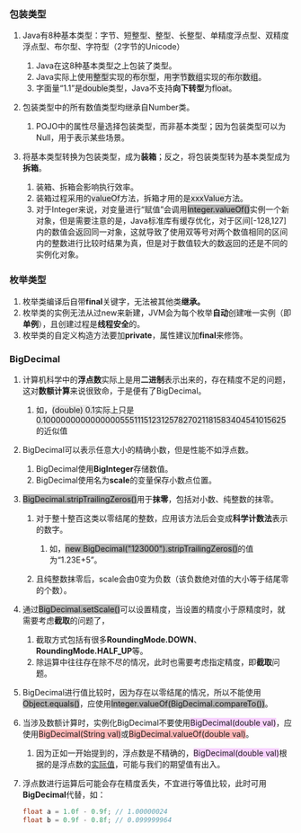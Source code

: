 ### 包装类型

1. Java有8种基本类型：字节、短整型、整型、长整型、单精度浮点型、双精度浮点型、布尔型、字符型（2字节的Unicode）

   1. Java在这8种基本类型之上包装了类型。
   2. Java实际上使用<span style=background:#e6e6e6>整型</span>实现的<span style=background:#e6e6e6>布尔型</span>，用<span style=background:#e6e6e6>字节数组</span>实现的<span style=background:#e6e6e6>布尔数组</span>。
   3. 字面量“1.1”是<span style=background:#e6e6e6>double</span>类型，Java不支持**向下转型**为<span style=background:#e6e6e6>float</span>。

2. 包装类型中的所有数值类型均继承自Number类。

   1. POJO中的属性尽量选择包装类型，而非基本类型；因为包装类型可以为Null，用于表示某些场景。

3. 将基本类型转换为包装类型，成为**装箱**；反之，将包装类型转为基本类型成为**拆箱**。

   1. 装箱、拆箱会影响执行效率。
   2. 装箱过程采用的<span style=background:#e6e6e6>valueOf</span>方法，拆箱才用的是<span style=background:#e6e6e6>xxxValue</span>方法。
   3. 对于Integer来说，对变量进行“赋值”会调用<span style=background:#b3b3b3>Integer.valueOf()</span>实例一个新对象，但是需要注意的是，Java标准库有缓存优化，对于区间[-128,127]内的数值会返回同一对象，这就导致了使用双等号对两个数值相同的区间内的整数进行比较时结果为真，但是对于数值较大的数返回的还是不同的实例化对象。



### 枚举类型

1. 枚举类编译后自带**final**关键字，无法被其他类**继承。**
2. 枚举类的实例无法从过new来新建，JVM会为每个枚举**自动**创建唯一实例（即**单例**），且创建过程是**线程安全**的。
3. 枚举类的自定义构造方法要加**private**，属性建议加**final**来修饰。



### BigDecimal

1. 计算机科学中的**浮点数**实际上是用**二进制**表示出来的，存在精度不足的问题，这对**数额计算**来说很致命，于是便有了BigDecimal。

   1. 如，<span style=background:#e6e6e6>(double) 0.1</span>实际上只是<span style=background:#e6e6e6>0.100000000000000055511151231257827021181583404541015625</span>的近似值

2. BigDecimal可以表示任意大小的精确小数，但是性能不如浮点数。

   1. BigDecimal使用**BigInteger**存储数值。
   2. BigDecimal使用名为**scale**的变量保存小数点位置。

3. <span style=background:#b3b3b3>BigDecimal.stripTrailingZeros()</span>用于**抹零**，包括对小数、纯整数的抹零。

   1. 对于整十整百这类以零结尾的整数，应用该方法后会变成**科学计数法**表示的数字。
      1. 如，<span style=background:#b3b3b3>new BigDecimal("123000").stripTrailingZeros()</span>的值为“1.23E+5”。

   2. 且纯整数抹零后，scale会由0变为负数（该负数绝对值的大小等于结尾零的个数）。

4. 通过<span style=background:#b3b3b3>BigDecimal.setScale()</span>可以设置精度，当设置的精度小于原精度时，就需要考虑**截取**的问题了，

   1. 截取方式包括有很多**RoundingMode.DOWN**、**RoundingMode.HALF_UP**等。
   2. 除运算中往往存在除不尽的情况，此时也需要考虑指定精度，即**截取**问题。

9. BigDecimal进行值比较时，因为存在以零结尾的情况，所以不能使用<span style=background:#b3b3b3>Object.equals()</span>，应使用<span style=background:#b3b3b3>Integer.valueOf(BigDecimal.compareTo())</span>。

6. 当涉及数额计算时，实例化BigDecimal不要使用<span style=background:#f8d2ff>BigDecimal(double val)</span>，应使用<span style=background:#ffb8b8>BigDecimal(String val)</span>或<span style=background:#ffb8b8>BigDecimal.valueOf(double val)</span>。

   1. 因为正如一开始提到的，浮点数是不精确的，<span style=background:#f8d2ff>BigDecimal(double val)</span>根据的是浮点数的[实际值](https://docs.oracle.com/javase/8/docs/api/java/math/BigDecimal.html#BigDecimal-double-)，可能与我们的期望值有出入。

12. 浮点数进行运算后可能会存在精度丢失，不宜进行等值比较，此时可用**BigDecimal**代替，如：

    ```java
    float a = 1.0f - 0.9f; // 1.00000024
    float b = 0.9f - 0.8f; // 0.099999964
    ```

